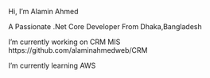 <p>Hi, I’m Alamin Ahmed</p>
<p>A Passionate .Net Core Developer From Dhaka,Bangladesh</p>
<p>I’m currently working on CRM MIS https://github.com/alaminahmedweb/CRM</p>
<p>I’m currently learning AWS</p>

